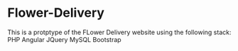 # Flower-Delivery

This is a protptype of the FLower Delivery website using the following stack: 
PHP
Angular
JQuery
MySQL
Bootstrap
